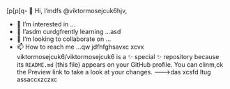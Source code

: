 [p[p[q- 👋 Hi, I’mdfs @viktormosejcuk6hjv,
- 👀 I’m interested in ...
- 🌱 I’asdm curdgfrently learning ...asd
- 💞️ I’m looking to collaborate on ...
- 📫 How to reach me ...qw
jdfhfghsavxc
xcvx
viktormosejcuk6/viktormosejcuk6 is a ✨ special ✨ repository because its `README.md` (this file) appears on your GitHub profile.
You can clinm,ck the Preview link to take a look at your changes.
--->das
xcsfd
ltug
assaccxzczxc
